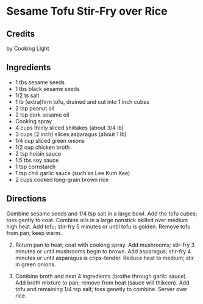# Sesame Tofu Stir-Fry over Rice 

## Credits

by Cooking LIght

## Ingredients

- 1 tbs sesame seeds 
- 1 tbs black sesame seeds
- 1/2 ts salt
- 1 lb (extra)firm tofu, drained and cut into 1 inch cubes
- 2 tsp peanut oil
- 2 tsp dark sesame oil
- Cooking spray
- 4 cups thinly sliced shiitakes (about 3/4 lb)
- 3 cups (2 inch) slices asparagus (about 1 lb)
- 1/4 cup sliced green onions
- 1/2 cup chicken broth
- 2 tsp hoisin sauce
- 1.5 tbs soy sauce
- 1 tsp cornstarch
- 1 tsp chili garlic sauce (such as Lee Kum Kee)
- 2 cups cooked long-grain brown rice

## Directions

Combine sesame seeds and 1/4 tsp salt in a large bowl. Add the tofu cubes; toss gently to coat. Combine oils in a large nonstick skilled over medium high heat. Add tofu; stir-fry 5 minutes or until tofu is golden. Remove tofu from pan; keep warm.  
  
 2. Return pan to heat; coat with cooking spray. Add mushrooms; stir-fry 3 minutes or until mushrooms begin to brown. Add asparagus; stir-fry 4 minutes or until asparagus is crips-tender. Reduce heat to medium; stir in green onions.  
  
 3. Combine broth and next 4 ingredients (brothe through garlic sauce). Add broth mixture to pan; remove from heat (sauce will thikcen). Add tofu and remaining 1/4 tsp salt; toss genetly to combine. Server over rice.

